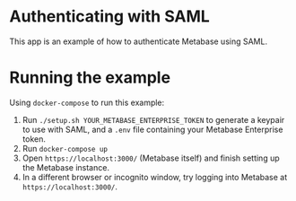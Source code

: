 # Authenticating with SAML

This app is an example of how to authenticate Metabase using SAML.

# Running the example

Using `docker-compose` to run this example:

1. Run `./setup.sh YOUR_METABASE_ENTERPRISE_TOKEN` to generate a keypair to use with SAML, and a `.env` file containing your Metabase Enterprise token.
2. Run `docker-compose up`
3. Open `https://localhost:3000/` (Metabase itself) and finish setting up the Metabase instance.
4. In a different browser or incognito window, try logging into Metabase at `https://localhost:3000/`.

